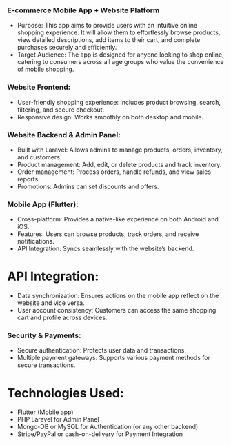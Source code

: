 

### E-commerce Mobile App + Website Platform
- Purpose: This app aims to provide users with an intuitive online shopping experience. It will allow them to effortlessly browse products, view detailed descriptions, add items to their cart, and complete purchases securely and efficiently.
- Target Audience: The app is designed for anyone looking to shop online, catering to consumers across all age groups who value the convenience of mobile shopping.


### Website Frontend:
- User-friendly shopping experience: Includes product browsing, search, filtering, and secure checkout.
- Responsive design: Works smoothly on both desktop and mobile.


### Website Backend & Admin Panel:
- Built with Laravel: Allows admins to manage products, orders, inventory, and customers.
- Product management: Add, edit, or delete products and track inventory.
- Order management: Process orders, handle refunds, and view sales reports.
- Promotions: Admins can set discounts and offers.


### Mobile App (Flutter):
- Cross-platform: Provides a native-like experience on both Android and iOS.
- Features: Users can browse products, track orders, and receive notifications.
- API Integration: Syncs seamlessly with the website’s backend.


# API Integration:
- Data synchronization: Ensures actions on the mobile app reflect on the website and vice versa.
- User account consistency: Customers can access the same shopping cart and profile across devices.


### Security & Payments:
- Secure authentication: Protects user data and transactions.
- Multiple payment gateways: Supports various payment methods for secure transactions.


# Technologies Used:
- Flutter (Mobile app)
- PHP Laravel for Admin Panel
- Mongo-DB or MySQL for Authentication (or any other backend)
- Stripe/PayPal or cash-on-delivery for Payment Integration



